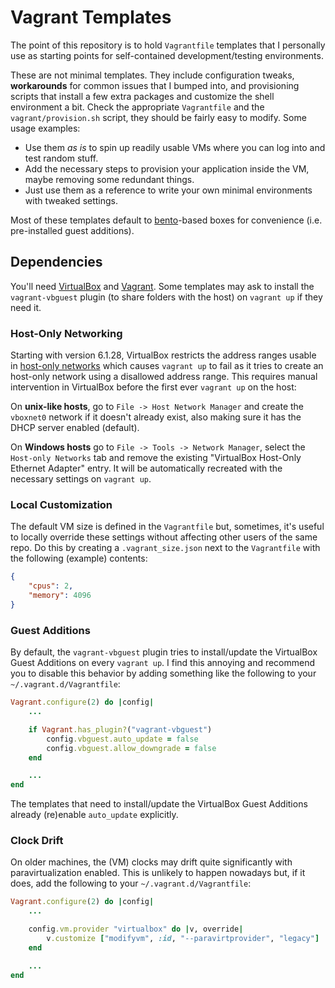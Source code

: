 # Vagrant Templates

The point of this repository is to hold `Vagrantfile` templates that I personally use as starting points for self-contained development/testing environments.

These are not minimal templates. They include configuration tweaks, **workarounds** for common issues that I bumped into, and provisioning scripts that install a few extra packages and customize the shell environment a bit. Check the appropriate `Vagrantfile` and the `vagrant/provision.sh` script, they should be fairly easy to modify. Some usage examples:

  * Use them _as is_ to spin up readily usable VMs where you can log into and test random stuff.
  * Add the necessary steps to provision your application inside the VM, maybe removing some redundant things.
  * Just use them as a reference to write your own minimal environments with tweaked settings.

Most of these templates default to [bento](http://chef.github.io/bento/)-based boxes for convenience (i.e. pre-installed guest additions).

## Dependencies

You'll need [VirtualBox](https://www.virtualbox.org/) and [Vagrant](https://www.vagrantup.com/). Some templates may ask to install the `vagrant-vbguest` plugin (to share folders with the host) on `vagrant up` if they need it.

### Host-Only Networking

Starting with version 6.1.28, VirtualBox restricts the address ranges usable in [host-only networks](https://www.virtualbox.org/manual/ch06.html#network_hostonly) which causes `vagrant up` to fail as it tries to create an host-only network using a disallowed address range. This requires manual intervention in VirtualBox before the first ever `vagrant up` on the host:

On **unix-like hosts**, go to `File -> Host Network Manager` and create the `vboxnet0` network if it doesn't already exist, also making sure it has the DHCP server enabled (default).

On **Windows hosts** go to `File -> Tools -> Network Manager`, select the `Host-only Networks` tab and remove the existing "VirtualBox Host-Only Ethernet Adapter" entry. It will be automatically recreated with the necessary settings on `vagrant up`.

### Local Customization

The default VM size is defined in the `Vagrantfile` but, sometimes, it's useful to locally override these settings without affecting other users of the same repo. Do this by creating a `.vagrant_size.json` next to the `Vagrantfile` with the following (example) contents:

```json
{
    "cpus": 2,
    "memory": 4096
}
```

### Guest Additions

By default, the `vagrant-vbguest` plugin tries to install/update the VirtualBox Guest Additions on every `vagrant up`. I find this annoying and recommend you to disable this behavior by adding something like the following to your `~/.vagrant.d/Vagrantfile`:

```ruby
Vagrant.configure(2) do |config|
    ...

    if Vagrant.has_plugin?("vagrant-vbguest")
        config.vbguest.auto_update = false
        config.vbguest.allow_downgrade = false
    end

    ...
end
```

The templates that need to install/update the VirtualBox Guest Additions already (re)enable `auto_update` explicitly.

### Clock Drift

On older machines, the (VM) clocks may drift quite significantly with paravirtualization enabled. This is unlikely to happen nowadays but, if it does, add the following to your `~/.vagrant.d/Vagrantfile`:

```ruby
Vagrant.configure(2) do |config|
    ...

    config.vm.provider "virtualbox" do |v, override|
        v.customize ["modifyvm", :id, "--paravirtprovider", "legacy"]
    end

    ...
end
```
